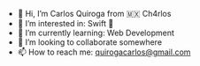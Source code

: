 - 👋 Hi, I’m Carlos Quiroga from 🇲🇽  Ch4rlos
- 👀 I’m interested in: Swift 
- 🌱 I’m currently learning: Web Development
- 💞️ I’m looking to collaborate somewhere
- 📫 How to reach me: quirogacarlos@gmail.com
